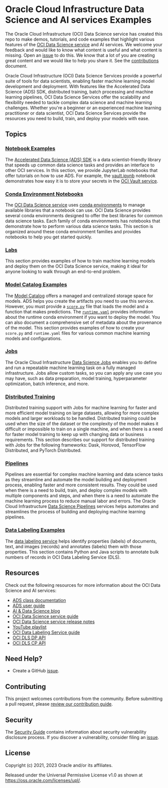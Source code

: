 # Oracle Cloud Infrastructure Data Science and AI services Examples

The Oracle Cloud Infrastructure (OCI) Data Science service has created this repo to make demos, tutorials, and code examples that highlight various features of the [OCI Data Science service](https://www.oracle.com/data-science/cloud-infrastructure-data-science.html) and AI services. We welcome your feedback and would like to know what content is useful and what content is missing. Open an [issue](https://github.com/oracle/oci-data-science-ai-samples/issues) to do this. We know that a lot of you are creating great content and we would like to help you share it. See the [contributions](CONTRIBUTING.md) document.

Oracle Cloud Infrastructure (OCI) Data Science Services provide a powerful suite of tools for data scientists, enabling faster machine learning model development and deployment. With features like the Accelerated Data Science (ADS) SDK, distributed training, batch processing and machine learning pipelines, OCI Data Science Services offer the scalability and flexibility needed to tackle complex data science and machine learning challenges. Whether you're a beginner or an experienced machine learning practitioner or data scientist, OCI Data Science Services provide the resources you need to build, train, and deploy your models with ease.

## Topics

### [Notebook Examples](./notebook_examples/)

The [Accelerated Data Science (ADS) SDK](https://docs.oracle.com/en-us/iaas/tools/ads-sdk/latest/index.html) is a data scientist-friendly library that speeds up common data science tasks and provides an interface to other OCI services. In this section, we provide JupyterLab notebooks that offer tutorials on how to use ADS. For example, the [vault.ipynb](./ads_notebooks/vault.ipynb) notebook demonstrates how easy it is to store your secrets in the [OCI Vault service](https://docs.oracle.com/en-us/iaas/Content/KeyManagement/Concepts/keyoverview.htm).

### [Conda Environment Notebooks](./conda_environment_notebooks/)

The [OCI Data Science service](https://www.oracle.com/data-science/cloud-infrastructure-data-science.html) uses [conda environments](https://docs.conda.io/projects/conda/en/latest/index.html) to manage available libraries that a notebook can use. OCI Data Science provides several conda environments designed to offer the best libraries for common data science tasks. Each family of conda environments has notebooks that demonstrate how to perform various data science tasks. This section is organized around these conda environment families and provides notebooks to help you get started quickly.

### [Labs](./labs/)

This section provides examples of how to train machine learning models and deploy them on the OCI Data Science service, making it ideal for anyone looking to walk through an end-to-end problem.

### [Model Catalog Examples](model_catalog_examples/)

The [Model Catalog](https://docs.oracle.com/en-us/iaas/tools/ads-sdk/latest/user_guide/modelcatalog/modelcatalog.html) offers a managed and centralized storage space for models. ADS helps you create the artifacts you need to use this service. However, you must provide a [`score.py`](https://docs.oracle.com/en-us/iaas/data-science/using/model_score_py.htm) file that loads the model and a function that makes predictions. The [`runtime.yaml`](https://docs.oracle.com/en-us/iaas/data-science/using/model_runtime_yaml.htm) provides information about the runtime conda environment if you want to deploy the model. You can also document a comprehensive set of metadata about the provenance of the model. This section provides examples of how to create your `score.py` and `runtime.yaml` files for various common machine learning models and configurations.

### [Jobs](jobs/)

The Oracle Cloud Infrastructure [Data Science Jobs](https://docs.oracle.com/en-us/iaas/data-science/using/jobs-about.htm) enables you to define and run a repeatable machine learning task on a fully managed infrastructure. Jobs allow custom tasks, so you can apply any use case you may have, such as data preparation, model training, hyperparameter optimization, batch inference, and more.

### [Distributed Training](distributed_training/)

Distributed training support with Jobs for machine learning for faster and more efficient model training on large datasets, allowing for more complex models and larger workloads to be handled. Distributed training could be used when the size of the dataset or the complexity of the model makes it difficult or impossible to train on a single machine, and when there is a need for faster model training to keep up with changing data or business requirements. This section describes our support for distributed training with Jobs for the following frameworks: Dask, Horovod, TensorFlow Distributed, and PyTorch Distributed.

### [Pipelines](pipelines/)

Pipelines are essential for complex machine learning and data science tasks as they streamline and automate the model building and deployment process, enabling faster and more consistent results. They could be used when there is a need to build, train, and deploy complex models with multiple components and steps, and when there is a need to automate the machine learning process to reduce manual labor and errors. The Oracle Cloud Infrastructure [Data Science Pipelines](https://docs.oracle.com/en-us/iaas/data-science/using/pipelines-about.htm) services helps automates and streamlines the process of building and deploying machine learning pipelines.

### [Data Labeling Examples](data_labeling_examples/)

The [data labeling service](https://docs.oracle.com/en-us/iaas/data-labeling/data-labeling/using/home.htm) helps identify properties (labels) of documents, text, and images (records) and annotates (labels) them with those properties. This section contains Python and Java scripts to annotate bulk numbers of records in OCI Data Labeling Service (DLS).

## Resources

Check out the following resources for more information about the OCI Data Science and AI services:

* [ADS class documentation](https://accelerated-data-science.readthedocs.io/en/latest/modules.html)
* [ADS user guide](https://accelerated-data-science.readthedocs.io/en/latest/index.html)
* [AI & Data Science blog](https://blogs.oracle.com/ai-and-datascience/)
* [OCI Data Science service guide](https://docs.oracle.com/en-us/iaas/data-science/using/data-science.htm)
* [OCI Data Science service release notes](https://docs.cloud.oracle.com/en-us/iaas/releasenotes/services/data-science/)
* [YouTube playlist](https://www.youtube.com/playlist?list=PLKCk3OyNwIzv6CWMhvqSB_8MLJIZdO80L)
* [OCI Data Labeling Service guide](https://docs.oracle.com/en-us/iaas/data-labeling/data-labeling/using/home.htm)
* [OCI DLS DP API](https://docs.oracle.com/en-us/iaas/api/#/en/datalabeling-dp/20211001/)
* [OCI DLS CP API](https://docs.oracle.com/en-us/iaas/api/#/en/datalabeling/20211001/)

## Need Help?

* Create a GitHub [issue](https://github.com/oracle/oci-data-science-ai-samples/issues).

## Contributing

This project welcomes contributions from the community. Before submitting a pull request, please [review our contribution guide](./CONTRIBUTING.md).

## Security

The [Security Guide](./SECURITY.md) contains information about security vulnerability disclosure process. If you discover a vulnerability, consider filing an [issue](https://github.com/oracle/oci-data-science-ai-samples/issues).

## License

Copyright (c) 2021, 2023 Oracle and/or its affiliates.

Released under the Universal Permissive License v1.0 as shown at
<https://oss.oracle.com/licenses/upl/>.
